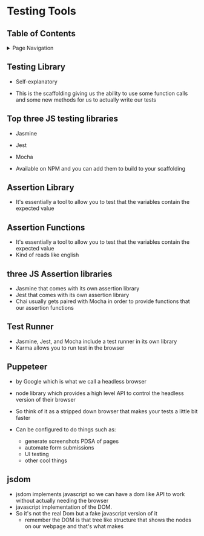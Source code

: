 # Testing Tools

## Table of Contents
<details>
<summary>Page Navigation</summary>
 
* [`Testing Library`](#Testing-Library)
* [`Top three JS testing libraries`](#Top three JS testing libraries)
* [``](#)
* [`Assertion Library`](#Assertion-Library)
* [`Assertion Functions`](#Assertion-Functions)
* [`three JS Assertion libraries`](#three-JS-Assertion-libraries)
* [`Test Runner`](#Test-Runner)
* [`Puppeteer`](#puppeteer)
* [`jsdom`](#jsdom)
* [``](#)



</details>

## Testing Library

* Self-explanatory

* This is the scaffolding giving us the ability to use some function calls and some new methods for us to actually write our tests

## Top three JS testing libraries

* Jasmine
* Jest
* Mocha

* Available on NPM and you can add them to build to your scaffolding

## Assertion Library

* It's essentially a tool to allow you to test that the variables contain the expected value

## Assertion Functions

* It's essentially a tool to allow you to test that the variables contain the expected value
* Kind of reads like english

## three JS Assertion libraries

* Jasmine that comes with its own assertion library
* Jest that comes with its own assertion library
* Chai usually gets paired with Mocha in order to provide functions that our assertion functions

## Test Runner

* Jasmine, Jest, and Mocha include a test runner in its own library
* Karma allows you to run test in the browser

## Puppeteer

* by Google which is what we call a headless browser
* node library which provides a high level API to control the headless version of their browser
* So think of it as a stripped down browser that makes your tests a little bit faster

* Can be configured to do things such as:
    - generate screenshots PDSA of pages
    - automate form submissions
    - UI testing
    - other cool things

## jsdom

* jsdom implements javascript so we can have a dom like API to work without actually needing the browser
* javascript implementation of the DOM.
* So it's not the real Dom but a fake javascript version of it
    - remember the DOM is that tree like structure that shows the nodes on our webpage and that's what makes
